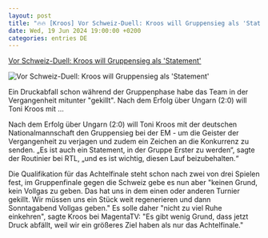 ```yaml
---
layout: post
title: "🔥🔥 [Kroos] Vor Schweiz-Duell: Kroos will Gruppensieg als 'Statement'"
date: Wed, 19 Jun 2024 19:00:00 +0200
categories: entries DE
---
```

[Vor Schweiz-Duell: Kroos will Gruppensieg als 'Statement'](https://www.sport1.de/news/fussball/em/2024/06/vor-schweiz-duell-kroos-will-gruppensieg-als-statement)

![Vor Schweiz-Duell: Kroos will Gruppensieg als 'Statement'](https://reshape.sport1.de/c/t/a2f8d5c0-7634-43cf-879b-ac9924e62767/1200x630)

Ein Druckabfall schon während der Gruppenphase habe das Team in der Vergangenheit mitunter "gekillt". Nach dem Erfolg über Ungarn (2:0) will Toni Kroos mit ...

Nach dem Erfolg über Ungarn (2:0) will Toni Kroos mit der deutschen Nationalmannschaft den Gruppensieg bei der EM - um die Geister der Vergangenheit zu verjagen und zudem ein Zeichen an die Konkurrenz zu senden. „Es ist auch ein Statement, in der Gruppe Erster zu werden“, sagte der Routinier bei RTL, „und es ist wichtig, diesen Lauf beizubehalten.“

Die Qualifikation für das Achtelfinale steht schon nach zwei von drei Spielen fest, im Gruppenfinale gegen die Schweiz gebe es nun aber "keinen Grund, kein Vollgas zu geben. Das hat uns in dem einen oder anderen Turnier gekillt. Wir müssen uns ein Stück weit regenerieren und dann Sonntagabend Vollgas geben." Es solle daher "nicht zu viel Ruhe einkehren", sagte Kroos bei MagentaTV: "Es gibt wenig Grund, dass jetzt Druck abfällt, weil wir ein größeres Ziel haben als nur das Achtelfinale."

